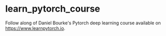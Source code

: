 # learn_pytorch_course
Follow along of Daniel Bourke's Pytorch deep learning course available on https://www.learnpytorch.io.
